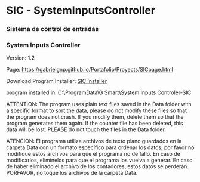 # SIC - SystemInputsController 
### Sistema de control de entradas
### System Inputs Controller

Version: 1.2

Page: <https://gabrielgnp.github.io/Portafolio/Proyects/SICpage.html>

Download Program Installer: [SIC Installer](https://raw.githubusercontent.com/GabrielGNP/SystemInputsController/main/SIC%20Instaler.msi) 

program installed in: C:\ProgramData\G Smart\System Inputs Controler-SIC

ATTENTION:
The program uses plain text files saved in the Data folder with a specific format to sort the data, please do not modify these files so that the program does not crash. If you modify them, delete them so that the program generates them again. If the counter file has been deleted, this data will be lost. PLEASE do not touch the files in the Data folder.

ATENCIÓN:
El programa utiliza archivos de texto plano guardados en la carpeta Data con un formato específico para ordenar los datos, por favor no modifique estos archivos para que el programa no de fallo. En caso de modificarlos, elimínelos para que el programa los vuelva a generar. En caso de haber eliminado el archivo de los contadores, estos datos se perderán. PORFAVOR, no toque los archivos de la carpeta Data. 
